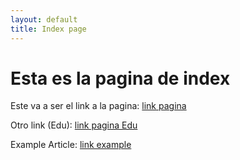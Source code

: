 ```yaml
---
layout: default
title: Index page
---
```


# Esta es la pagina de index

Este va a ser el link a la pagina: [link pagina](./markdown.md)

Otro link (Edu): [link pagina Edu](./MarkdownGuidelines.md)

Example Article: [link example](./ArticleExample.md)
